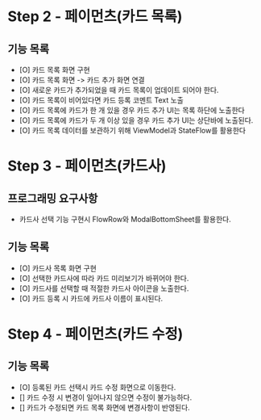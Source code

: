 # Step 2 - 페이먼츠(카드 목록)

## 기능 목록
- [O] 카드 목록 화면 구현
- [O] 카드 목록 화면 -> 카드 추가 화면 연결 
- [O] 새로운 카드가 추가되었을 때 카드 목록이 업데이트 되어야 한다.
- [O] 카드 목록이 비어있다면 카드 등록 코멘트 Text 노출
- [O] 카드 목록에 카드가 한 개 있을 경우 카드 추가 UI는 목록 하단에 노출한다
- [O] 카드 목록에 카드가 두 개 이상 있을 경우 카드 추가 UI는 상단바에 노출된다.
- [O] 카드 목록 데이터를 보관하기 위해 ViewModel과 StateFlow를 활용한다

# Step 3 - 페이먼츠(카드사)

## 프로그래밍 요구사항
- 카드사 선택 기능 구현시 FlowRow와 ModalBottomSheet를 활용한다.

## 기능 목록
- [O] 카드사 목록 화면 구현
- [O] 선택한 카드사에 따라 카드 미리보기가 바뀌어야 한다.
- [O] 카드사를 선택할 때 적절한 카드사 아이콘을 노출한다.
- [O] 카드 등록 시 카드에 카드사 이름이 표시된다.

# Step 4 - 페이먼츠(카드 수정)

## 기능 목록
- [O] 등록된 카드 선택시 카드 수정 화면으로 이동한다.
- [] 카드 수정 시 변경이 일어나지 않으면 수정이 불가능하다.
- [] 카드가 수정되면 카드 목록 화면에 변경사항이 반영된다.
